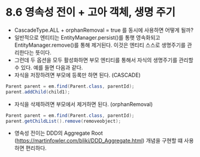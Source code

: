 # 8.6 영속성 전이 + 고아 객체, 생명 주기
- CascadeType.ALL + orphanRemoval = true 를 동시에 사용하면 어떻게 될까?
- 일반적으로 엔티티는 EntityManager.persist()를 통햇 영속화되고 EntityManager.remove()를 통해 제거된다. 이것은 엔티티 스스로 생명주기를 관리한다는 뜻이다.
- 그런데 두 옵션을 모두 활성화하면 부모 엔티티를 통해서 자식의 생명주기를 관리할 수 있다. 예를 들면 다음과 같다.
- 자식을 저장하려면 부모에 등록만 하면 된다. (CASCADE)
```java
Parent parent = em.find(Parent.class, parentId);
parent.addChild(child1);
```
- 자식을 삭제하려면 부모에서 제거하면 된다. (orphanRemoval)
```java
Parent parent = em.find(Parent.class, parentId);
parent.getChildList().remove(removeobject);
```
- 영속성 전이는 DDD의 Aggregate Root (https://martinfowler.com/bliki/DDD_Aggregate.html) 개념을 구현할 떄 사용하면 편리하다.
